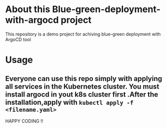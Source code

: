 # About this Blue-green-deployment-with-argocd project
This repository is a demo project for achiving blue-green deployment with ArgoCD tool

# Usage
## Everyone can use this repo simply with applying all services in the Kubernetes cluster. You must install argocd in yout k8s cluster first .After the installation,apply with `kubectl apply -f <filename.yaml>`

HAPPY CODING !!
